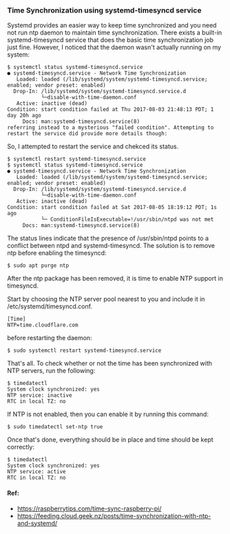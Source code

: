 ### Time Synchronization using systemd-timesyncd service
 Systemd provides an easier way to keep time synchronized and you need not run ntp daemon to maintain time synchronization.
 There exists a built-in systemd-timesyncd service that does the basic time synchronization job just fine.
 However, I noticed that the daemon wasn't actually running on my system:
```
$ systemctl status systemd-timesyncd.service 
● systemd-timesyncd.service - Network Time Synchronization
   Loaded: loaded (/lib/systemd/system/systemd-timesyncd.service; enabled; vendor preset: enabled)
  Drop-In: /lib/systemd/system/systemd-timesyncd.service.d
           └─disable-with-time-daemon.conf
   Active: inactive (dead)
Condition: start condition failed at Thu 2017-08-03 21:48:13 PDT; 1 day 20h ago
     Docs: man:systemd-timesyncd.service(8)
referring instead to a mysterious "failed condition". Attempting to restart the service did provide more details though:
```
So, I attempted to restart the service and chekced its status.
```
$ systemctl restart systemd-timesyncd.service 
$ systemctl status systemd-timesyncd.service 
● systemd-timesyncd.service - Network Time Synchronization
   Loaded: loaded (/lib/systemd/system/systemd-timesyncd.service; enabled; vendor preset: enabled)
  Drop-In: /lib/systemd/system/systemd-timesyncd.service.d
           └─disable-with-time-daemon.conf
   Active: inactive (dead)
Condition: start condition failed at Sat 2017-08-05 18:19:12 PDT; 1s ago
           └─ ConditionFileIsExecutable=!/usr/sbin/ntpd was not met
     Docs: man:systemd-timesyncd.service(8)
```
The status lines indicate that the presence of /usr/sbin/ntpd points to a conflict between ntpd and systemd-timesyncd. The solution is to remove ntp before enabling the timesyncd:
```
$ sudo apt purge ntp
```
After the ntp package has been removed, it is time to enable NTP support in timesyncd.

Start by choosing the NTP server pool nearest to you and include it in /etc/systemd/timesyncd.conf. 
```
[Time]
NTP=time.cloudflare.com
```
before restarting the daemon:
```
$ sudo systemctl restart systemd-timesyncd.service 
```
That's all. To check whether or not the time has been synchronized with NTP servers, run the following:
```
$ timedatectl
System clock synchronized: yes
NTP service: inactive
RTC in local TZ: no
```
If NTP is not enabled, then you can enable it by running this command:
```
$ sudo timedatectl set-ntp true
```

Once that's done, everything should be in place and time should be kept correctly:
```
$ timedatectl
System clock synchronized: yes
NTP service: active
RTC in local TZ: no
```

#### Ref:
* https://raspberrytips.com/time-sync-raspberry-pi/
* https://feeding.cloud.geek.nz/posts/time-synchronization-with-ntp-and-systemd/
